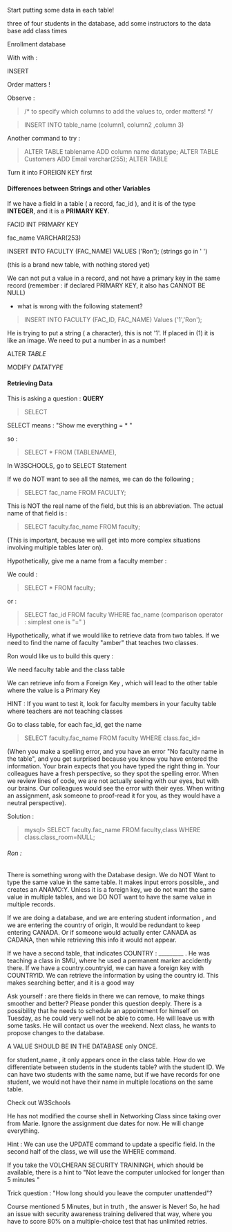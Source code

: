 


Start putting some data in each table!


three of four students in the database, add some instructors to the data base
add class times

Enrollment database

With with : 


INSERT 


Order matters ! 

Observe : 


>/* to specify which columns to add the values to, order matters! */

>INSERT INTO table_name (column1, column2 ,column 3)



Another command to try : 


>ALTER TABLE tablename
>ADD column name datatype;
>ALTER TABLE Customers
>ADD Email varchar(255);
>ALTER TABLE 



Turn it into FOREIGN KEY first 



#### Differences between Strings and other Variables


If we have a field in a table ( a record, fac_id ), and it is of the type **INTEGER**, and it is a **PRIMARY KEY**. 


FACID INT PRIMARY KEY

fac_name VARCHAR(253)


INSERT INTO FACULTY (FAC_NAME)
VALUES ('Ron'); (strings go in '   ')

(this is a brand new table, with nothing stored yet)

We can not put a value in a record, and not have a primary key in the same record (remember : if declared PRIMARY KEY, it also has CANNOT BE NULL)



- what is wrong with the following statement? 

> INSERT INTO FACULTY (FAC_ID, FAC_NAME)
> Values ('1','Ron');




He is trying to put a string ( a character), this is not '1'. If placed in (1) it is like an image. We need to put a number in as a number!



ALTER *TABLE*


MODIFY *DATATYPE*




#### Retrieving Data


This is asking a question : **QUERY**

> SELECT 


SELECT means : "Show me everything = * "

so : 


> SELECT * FROM (TABLENAME), 


In W3SCHOOLS, go to SELECT Statement 


If we do NOT want to see all the names, we can do the following ; 

> SELECT fac_name FROM FACULTY;


This is NOT the real name of the field, but this is an abbreviation. The actual name of that field is : 

>SELECT faculty.fac_name FROM faculty; 

(This is important, because we will get into more complex situations involving multiple tables later on).



Hypothetically, give me a name from a faculty member : 


We could : 


> SELECT * FROM faculty;


or :


>SELECT fac_id FROM faculty WHERE fac_name (comparison operator : simplest one is "=" )



Hypothetically, what if we would like to retrieve data from two tables. If we need to find the name of faculty "amber" that teaches two classes. 

Ron would like us to build this query : 

We need faculty table and the class table 

We can retrieve info from a Foreign Key , which will lead to the other table where the value is a Primary Key

HINT : If you want to test it, look for faculty members in your faculty table where teachers are not teaching classes 

Go to class table, for each fac_id, get the name 



>SELECT faculty.fac_name FROM faculty WHERE class.fac_id=

(When you make a spelling error, and you have an error "No faculty name in the table", and you get surprised because you know you have entered the information. Your brain expects that you have typed the right thing in. Your colleagues have a fresh perspective, so they spot the spelling error. When we review lines of code, we are not actually seeing with our eyes, but with our brains. Our colleagues would see the error with their eyes.  When writing an assignment, ask someone to proof-read it for you, as they would have a neutral perspective).

Solution : 

>mysql> SELECT faculty.fac_name FROM faculty,class WHERE class.class_room=NULL;

###### Ron :



There is something wrong with the Database design. We do NOT Want to type the same value in the same table. It makes input errors possible,, and creates an ANAMO:Y. Unless it is a foreign key, we do not want the same value in multiple tables, and we DO NOT want to have the same value in multiple records. 



If we are doing a database, and we are entering student information , and we are entering the country of origin, It would be redundant to keep entering CANADA. Or if someone would actually enter CANADA as CADANA, then while retrieving this info it would not appear. 

If we have a second table, that indicates COUNTRY : _________ . He was teaching a class in SMU, where he used a permanent marker accidently there. If we have a country.countryid, we can have a foreign key with COUNTRYID. We can retrieve the information by using the country id. This makes searching better, and it is a good way

Ask yourself : are there fields in there we can remove, to make things smoother and better? Please ponder this question deeply. There is a possibility that he  needs to schedule an appointment for himself on Tuesday, as he could very well not be able to come. He will leave us with some tasks. He will contact us over the weekend. Next class, he wants to propose changes to the database. 


A VALUE SHOULD BE IN THE DATABASE only ONCE. 

for student_name , it only appears once in the class table. How do we differentiate between students in the students table? with the student ID. We can have two students with the same name, but if we have records for one student, we would not have their name in multiple locations on the same table. 

Check out W3Schools 



He has not modified the course shell in Networking Class since taking over from Marie. Ignore the assignment due dates for now. He will change everything. 


Hint : We can use the UPDATE command to update a specific field. In the second half of the class, we will use the WHERE command. 




If you take the VOLCHERAN SECURITY TRAININGH, which should be available, there is a hint to "Not leave the computer unlocked for longer than 5 minutes "


Trick question : "How long should you leave the computer unattended"?

Course mentioned 5 Minutes, but in truth , the answer is Never! So, he had an issue with security awareness training delivered that way, where you have to score 80% on a multiple-choice test that has unlimited retries. 